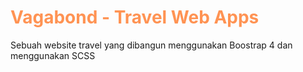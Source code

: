 <h1 style="color:ff9353"> Vagabond - Travel Web Apps </h1>
Sebuah website travel yang dibangun menggunakan Boostrap 4 dan menggunakan SCSS
